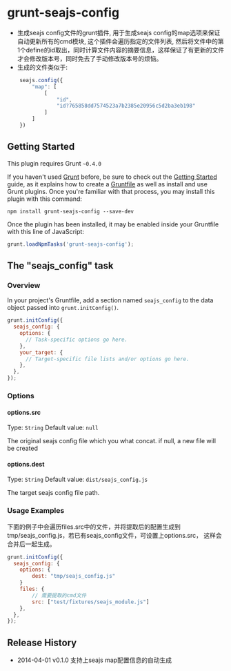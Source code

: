 # grunt-seajs-config

* 生成seajs config文件的grunt插件, 用于生成seajs config的map选项来保证自动更新所有的cmd模块, 这个插件会遍历指定的文件列表,
    然后将文件中的第1个define的id取出，同时计算文件内容的摘要信息，这样保证了有更新的文件才会修改版本号，同时免去了手动修改版本号的烦恼。
* 生成的文件类似于:
```js
    seajs.config({
        "map": [
            [
                "id",
                "id?765858dd7574523a7b2385e20956c5d2ba3eb198"
            ]
        ]
    })
```

## Getting Started
This plugin requires Grunt `~0.4.0`

If you haven't used [Grunt](http://gruntjs.com/) before, be sure to check out the [Getting Started](http://gruntjs.com/getting-started) guide, as it explains how to create a [Gruntfile](http://gruntjs.com/sample-gruntfile) as well as install and use Grunt plugins. Once you're familiar with that process, you may install this plugin with this command:

```shell
npm install grunt-seajs-config --save-dev
```

Once the plugin has been installed, it may be enabled inside your Gruntfile with this line of JavaScript:

```js
grunt.loadNpmTasks('grunt-seajs-config');
```

## The "seajs_config" task

### Overview
In your project's Gruntfile, add a section named `seajs_config` to the data object passed into `grunt.initConfig()`.

```js
grunt.initConfig({
  seajs_config: {
    options: {
      // Task-specific options go here.
    },
    your_target: {
      // Target-specific file lists and/or options go here.
    },
  },
});
```

### Options

#### options.src
Type: `String`
Default value: `null`

The original seajs config file which you what concat. if null, a new file will be created

#### options.dest
Type: `String`
Default value: `dist/seajs_config.js`

The target seajs config file path.

### Usage Examples
下面的例子中会遍历files.src中的文件，并将提取后的配置生成到tmp/seajs_config.js，若已有seajs_config文件，可设置上options.src，
这样会合并后一起生成。

```js
grunt.initConfig({
  seajs_config: {
    options: {
    	dest: "tmp/seajs_config.js"
    }
    files: {
        // 需要提取的cmd文件
        src: ["test/fixtures/seajs_module.js"]
    },
  },
});
```

## Release History
* 2014-04-01   v0.1.0        支持上seajs map配置信息的自动生成
